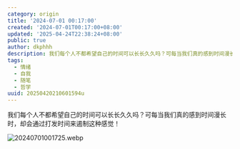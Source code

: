 ```yaml
---
category: origin
title: '2024-07-01 00:17:00'
created: '2024-07-01T00:17:00+08:00'
updated: '2025-04-24T22:38:24+08:00'
public: true
author: dkphhh
description: 我们每个人不都希望自己的时间可以长长久久吗？可每当我们真的感到时间漫长时，却会通过打发时间来遏制这种感觉……
tags:
  - 情绪
  - 自我
  - 随笔
  - 哲学
uuid: 20250420210601594u
---
```


我们每个人不都希望自己的时间可以长长久久吗？可每当我们真的感到时间漫长时，却会通过打发时间来遏制这种感觉！

![20240701001725.webp](https://img.dkphhh.me/20240701001725.webp)
